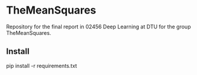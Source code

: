 # TheMeanSquares
Repository for the final report in 02456 Deep Learning at DTU for the group TheMeanSquares.

## Install
pip install -r requirements.txt